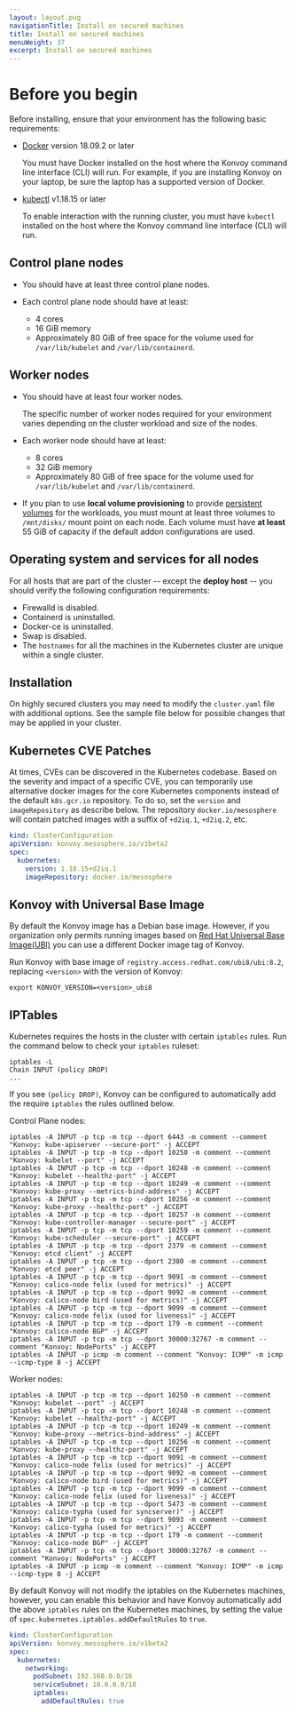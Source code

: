 ```yaml
---
layout: layout.pug
navigationTitle: Install on secured machines
title: Install on secured machines
menuWeight: 37
excerpt: Install on secured machines
---
```


<!-- markdownlint-disable MD004 MD007 MD025 MD030 -->

# Before you begin

Before installing, ensure that your environment has the following basic requirements:

* [Docker][install_docker] version 18.09.2 or later

  You must have Docker installed on the host where the Konvoy command line interface (CLI) will run.
  For example, if you are installing Konvoy on your laptop, be sure the laptop has a supported version of Docker.

* [kubectl][install_kubectl] v1.18.15 or later

  To enable interaction with the running cluster, you must have `kubectl` installed on the host where the Konvoy command line interface (CLI) will run.

## Control plane nodes

* You should have at least three control plane nodes.

* Each control plane node should have at least:
  * 4 cores
  * 16 GiB memory
  * Approximately 80 GiB of free space for the volume used for `/var/lib/kubelet` and `/var/lib/containerd`.

## Worker nodes

* You should have at least four worker nodes.

  The specific number of worker nodes required for your environment varies depending on the cluster workload and size of the nodes.

* Each worker node should have at least:
  * 8 cores
  * 32 GiB memory
  * Approximately 80 GiB of free space for the volume used for `/var/lib/kubelet` and `/var/lib/containerd`.

* If you plan to use **local volume provisioning** to provide [persistent volumes][persistent_volume] for the workloads, you must mount at least three volumes to `/mnt/disks/` mount point on each node.
  Each volume must have **at least** 55 GiB of capacity if the default addon configurations are used.

## Operating system and services for all nodes

For all hosts that are part of the cluster -- except the **deploy host** -- you should verify the following configuration requirements:

* Firewalld is disabled.
* Containerd is uninstalled.
* Docker-ce is uninstalled.
* Swap is disabled.
* The `hostnames` for all the machines in the Kubernetes cluster are unique within a single cluster.

## Installation

On highly secured clusters you may need to modify the `cluster.yaml` file with additional options.
See the sample file below for possible changes that may be applied in your cluster.

## Kubernetes CVE Patches

At times, CVEs can be discovered in the Kubernetes codebase. Based on the severity and impact of a specific CVE, you can temporarily use alternative docker images for the core Kubernetes components instead of the default `k8s.gcr.io` repository.
To do so, set the `version` and `imageRepository` as describe below.
The repository `docker.io/mesosphere` will contain patched images with a suffix of `+d2iq.1`, `+d2iq.2`, etc.

```yaml
kind: ClusterConfiguration
apiVersion: konvoy.mesosphere.io/v1beta2
spec:
  kubernetes:
    version: 1.18.15+d2iq.1
    imageRepository: docker.io/mesosphere
```

## Konvoy with Universal Base Image

By default the Konvoy image has a Debian base image. However, if you organization only permits running images based on [Red Hat Universal Base Image(UBI)][ubi_image] you can use a different Docker image tag of Konvoy.

Run Konvoy with base image of `registry.access.redhat.com/ubi8/ubi:8.2`, replacing `<version>` with the version of Konvoy:

```text
export KONVOY_VERSION=<version>_ubi8
```

## IPTables

Kubernetes requires the hosts in the cluster with certain `iptables` rules.
Run the command below to check your `iptables` ruleset:

```text
iptables -L
Chain INPUT (policy DROP)
...
```

If you see `(policy DROP)`, Konvoy can be configured to automatically add the require `iptables` the rules outlined below.

Control Plane nodes:

```text
iptables -A INPUT -p tcp -m tcp --dport 6443 -m comment --comment "Konvoy: kube-apiserver --secure-port" -j ACCEPT
iptables -A INPUT -p tcp -m tcp --dport 10250 -m comment --comment "Konvoy: kubelet --port" -j ACCEPT
iptables -A INPUT -p tcp -m tcp --dport 10248 -m comment --comment "Konvoy: kubelet --healthz-port" -j ACCEPT
iptables -A INPUT -p tcp -m tcp --dport 10249 -m comment --comment "Konvoy: kube-proxy --metrics-bind-address" -j ACCEPT
iptables -A INPUT -p tcp -m tcp --dport 10256 -m comment --comment "Konvoy: kube-proxy --healthz-port" -j ACCEPT
iptables -A INPUT -p tcp -m tcp --dport 10257 -m comment --comment "Konvoy: kube-controller-manager --secure-port" -j ACCEPT
iptables -A INPUT -p tcp -m tcp --dport 10259 -m comment --comment "Konvoy: kube-scheduler --secure-port" -j ACCEPT
iptables -A INPUT -p tcp -m tcp --dport 2379 -m comment --comment "Konvoy: etcd client" -j ACCEPT
iptables -A INPUT -p tcp -m tcp --dport 2380 -m comment --comment "Konvoy: etcd peer" -j ACCEPT
iptables -A INPUT -p tcp -m tcp --dport 9091 -m comment --comment "Konvoy: calico-node felix (used for metrics)" -j ACCEPT
iptables -A INPUT -p tcp -m tcp --dport 9092 -m comment --comment "Konvoy: calico-node bird (used for metrics)" -j ACCEPT
iptables -A INPUT -p tcp -m tcp --dport 9099 -m comment --comment "Konvoy: calico-node felix (used for liveness)" -j ACCEPT
iptables -A INPUT -p tcp -m tcp --dport 179 -m comment --comment "Konvoy: calico-node BGP" -j ACCEPT
iptables -A INPUT -p tcp -m tcp --dport 30000:32767 -m comment --comment "Konvoy: NodePorts" -j ACCEPT
iptables -A INPUT -p icmp -m comment --comment "Konvoy: ICMP" -m icmp --icmp-type 8 -j ACCEPT
```

Worker nodes:

```text
iptables -A INPUT -p tcp -m tcp --dport 10250 -m comment --comment "Konvoy: kubelet --port" -j ACCEPT
iptables -A INPUT -p tcp -m tcp --dport 10248 -m comment --comment "Konvoy: kubelet --healthz-port" -j ACCEPT
iptables -A INPUT -p tcp -m tcp --dport 10249 -m comment --comment "Konvoy: kube-proxy --metrics-bind-address" -j ACCEPT
iptables -A INPUT -p tcp -m tcp --dport 10256 -m comment --comment "Konvoy: kube-proxy --healthz-port" -j ACCEPT
iptables -A INPUT -p tcp -m tcp --dport 9091 -m comment --comment "Konvoy: calico-node felix (used for metrics)" -j ACCEPT
iptables -A INPUT -p tcp -m tcp --dport 9092 -m comment --comment "Konvoy: calico-node bird (used for metrics)" -j ACCEPT
iptables -A INPUT -p tcp -m tcp --dport 9099 -m comment --comment "Konvoy: calico-node felix (used for liveness)" -j ACCEPT
iptables -A INPUT -p tcp -m tcp --dport 5473 -m comment --comment "Konvoy: calico-typha (used for syncserver)" -j ACCEPT
iptables -A INPUT -p tcp -m tcp --dport 9093 -m comment --comment "Konvoy: calico-typha (used for metrics)" -j ACCEPT
iptables -A INPUT -p tcp -m tcp --dport 179 -m comment --comment "Konvoy: calico-node BGP" -j ACCEPT
iptables -A INPUT -p tcp -m tcp --dport 30000:32767 -m comment --comment "Konvoy: NodePorts" -j ACCEPT
iptables -A INPUT -p icmp -m comment --comment "Konvoy: ICMP" -m icmp --icmp-type 8 -j ACCEPT
```

By default Konvoy will not modify the iptables on the Kubernetes machines, however, you can enable this behavior and have Konvoy automatically add the above `iptables` rules on the Kubernetes machines, by setting the value of `spec.kubernetes.iptables.addDefaultRules` to `true`.

```yaml
kind: ClusterConfiguration
apiVersion: konvoy.mesosphere.io/v1beta2
spec:
  kubernetes:
    networking:
      podSubnet: 192.168.0.0/16
      serviceSubnet: 10.0.0.0/18
      iptables:
        addDefaultRules: true
```

[install_docker]: https://docs.docker.com/get-docker/
[install_kubectl]: https://kubernetes.io/docs/tasks/tools/install-kubectl/
[persistent_volume]: https://kubernetes.io/docs/concepts/storage/persistent-volumes/
[ubi_image]: https://www.redhat.com/en/blog/introducing-red-hat-universal-base-image
